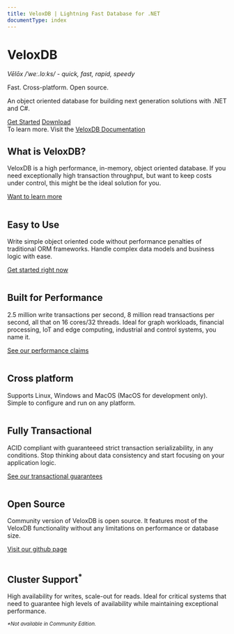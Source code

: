 ```yaml
---
title: VeloxDB | Lightning Fast Database for .NET
documentType: index
---
```

<div class="container container-maxwidth">
    <div class="jumbotron  title text-center">   
        <h1 class="vlxfont">VeloxDB</h1>
        <div id="definition"><em>V&#x0113;l&#x014D;x /&#x02C8;we&#x02D0;.lo&#x02D0;ks/ - quick, fast, rapid, speedy</em></div>
        <p class="subtitle color-2">Fast. Cross-platform. Open source.</p>
        <p class="subtitle color-2">An object oriented database for building next generation solutions with .NET and C#.</p>
        <p>
        </p>
        <p>
        </p>
        <div class="options">
            <a class="btn btn-default" href="guide/getting_started.md">Get Started</a>
            <a class="btn btn-default" href="download.md">Download</a>
            <div class="headlink">To learn more. Visit the <a href="guide/introduction.md">VeloxDB Documentation</a>
            </div>
        </div>
    </div>
</div>
<div class="container container-maxwidth">
    <div class="row py-5">
    </div>
    <div class="row py-5 align-items-center">
        <div class="col-sm-6 col-md-5 text-center col-md-push-1">
            <img src="./images/what.svg" alt="" role="presentation" class="img-fluid img-fluid-center fit-image">
        </div>
        <div class="px-2 col-sm-6 col-md-5 col-md-push-2">
            <h2 class="display-6">What is VeloxDB?</h2>
            <p class="weight-300">VeloxDB is a high performance, in-memory, object oriented database. If you need exceptionally
                high transaction throughput, but want to keep costs under control, this might be the ideal solution for you.</p>
            <p><a class="btn btn-default" role="button" href="guide/introduction.md">Want to learn more</a></p>
        </div>
    </div>
    <div class="p-3">
    </div>
    <div class="p-3">
    </div>
    <div class="row py-5 align-items-center">
        <div class="col-sm-6 col-sm-push-6 col-md-5 col-md-push-7 text-center">
            <img src="./images/cake.svg" alt="" role="presentation" class="img-fluid img-fluid-center fit-image">
        </div>
        <div class="px-2 col-sm-6 col-sm-pull-6 col-md-5 col-md-pull-4">
            <h2 class="display-6">Easy to Use</h2>
            <p class="weight-300">Write simple object oriented code without performance penalties of traditional ORM frameworks.
                Handle complex data models and business logic with ease.</p>
            <p><a class="btn btn-default" role="button"
                    href="guide/getting_started.md">Get started right now</a></p>
        </div>
    </div>
    <div class="p-3">
    </div>
    <div class="p-3">
    </div>
    <div class="row py-5 align-items-center">
        <div class="col-sm-6 col-md-5 text-center col-md-push-1">
            <img src="./images/performance.svg" alt="" role="presentation"
                class="img-fluid img-fluid-center fit-image">
        </div>
        <div class="px-2 col-sm-6 col-md-5 col-md-push-2">
            <h2 class="display-6">Built for Performance</h2>
            <p class="weight-300">2.5 million write transactions per second, 8 million read transactions per second, all that on 16 cores/32 threads. Ideal for graph workloads, financial processing, IoT and edge computing, industrial and control systems, you name it.</p>
            <p><a class="btn btn-default" role="button"
                    href="guide/introduction.md#performance">See our
                    performance claims</a></p>
        </div>
    </div>
    <div class="p-3">
    </div>
    <div class="p-3">
    </div>
    <div class="row py-5 align-items-center">
        <div class="col-sm-6 col-sm-push-6 col-md-5 col-md-push-7 text-center">
            <img src="./images/cross.svg" alt="" role="presentation" class="img-fluid img-fluid-center fit-image">
        </div>
        <div class="px-2 col-sm-6 col-sm-pull-6 col-md-5 col-md-pull-4">
            <h2 class="display-6">Cross platform</h2>
            <p class="weight-300">Supports Linux, Windows and MacOS (MacOS for development only). Simple to configure and run on
                any
                platform.</p>
        </div>
    </div>
    <div class="p-3">
    </div>
    <div class="p-3">
    </div>
    <div class="row py-5 align-items-center">
        <div class="col-sm-6 col-md-5 text-center col-md-push-1">
            <img src="./images/transactional.svg" alt="" role="presentation"
                class="img-fluid img-fluid-center fit-image">
        </div>
        <div class="px-2 col-sm-6 col-md-5 col-md-push-2">
            <h2 class="display-6">Fully Transactional</h2>
            <p class="weight-300">ACID compliant with guaranteeed strict transaction serializability, in any conditions. Stop
                thinking
                about data consistency and start focusing on your application logic.</p>
            <p><a class="btn btn-default" role="button"
                    href="guide/architecture.md#transactions">See our
                    transactional guarantees</a></p>
        </div>
    </div>
    <div class="p-3">
    </div>
    <div class="p-3">
    </div>
    <div class="row py-5 align-items-center">
        <div class="col-sm-6 col-sm-push-6 col-md-5 col-md-push-7 text-center">
            <img src="./images/github.svg" alt="" role="presentation" class="fit-image">
        </div>
        <div class="px-2 col-sm-6 col-sm-pull-6 col-md-5 col-md-pull-4">
            <h2 class="display-6">Open Source</h2>
            <p class="weight-300">Community version of VeloxDB is open source. It features most of the VeloxDB functionality
                without
                any limitations on performance or database size.</p>
            <p><a class="btn btn-default" role="button" href="https://github.com/VeloxDB/VeloxDB">Visit our
                    github page</a></p>
        </div>
    </div>
    <div class="p-3">
    </div>
    <div class="p-3">
    </div>
    <div class="row py-5 align-items-center">
        <div class="col-sm-6 col-md-5 text-center col-md-push-1">
            <img src="./images/cluster.svg" alt="" role="presentation" class="img-fluid img-fluid-center fit-image">
        </div>
        <div class="px-2 col-sm-6 col-md-5 col-md-push-2">
            <h2 class="display-6">Cluster Support<sup>*</sup></h2>
            <p class="weight-300">High availability for writes, scale-out for reads. Ideal for critical systems that need to
                guarantee
                high levels of availability while maintaining exceptional performance.</p>
            <p class="weight-300"><small><em>*Not available in Community Edition.</em></small></p>
        </div>
    </div>
    <div class="p-3">
    </div>
    <div class="p-3">
    </div>
    <div class="row sepfooter">
    </div>
</div>

